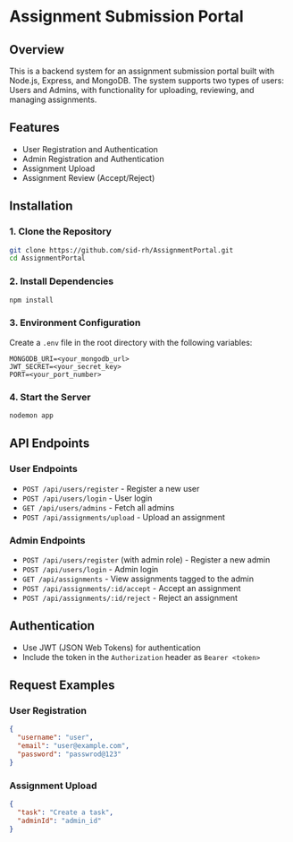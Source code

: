 # Assignment Submission Portal

## Overview
This is a backend system for an assignment submission portal built with Node.js, Express, and MongoDB. The system supports two types of users: Users and Admins, with functionality for uploading, reviewing, and managing assignments.

## Features
- User Registration and Authentication
- Admin Registration and Authentication
- Assignment Upload
- Assignment Review (Accept/Reject)

## Installation

### 1. Clone the Repository
```bash
git clone https://github.com/sid-rh/AssignmentPortal.git
cd AssignmentPortal
```

### 2. Install Dependencies
```bash
npm install
```

### 3. Environment Configuration
Create a `.env` file in the root directory with the following variables:
```
MONGODB_URI=<your_mongodb_url>
JWT_SECRET=<your_secret_key>
PORT=<your_port_number>
```

### 4. Start the Server
```bash
nodemon app
```

## API Endpoints

### User Endpoints
- `POST /api/users/register` - Register a new user
- `POST /api/users/login` - User login
- `GET /api/users/admins` - Fetch all admins
- `POST /api/assignments/upload` - Upload an assignment

### Admin Endpoints
- `POST /api/users/register` (with admin role) - Register a new admin
- `POST /api/users/login` - Admin login
- `GET /api/assignments` - View assignments tagged to the admin
- `POST /api/assignments/:id/accept` - Accept an assignment
- `POST /api/assignments/:id/reject` - Reject an assignment

## Authentication
- Use JWT (JSON Web Tokens) for authentication
- Include the token in the `Authorization` header as `Bearer <token>`

## Request Examples

### User Registration
```json
{
  "username": "user",
  "email": "user@example.com",
  "password": "passwrod@123"
}
```

### Assignment Upload
```json
{
  "task": "Create a task",
  "adminId": "admin_id"
}
```
